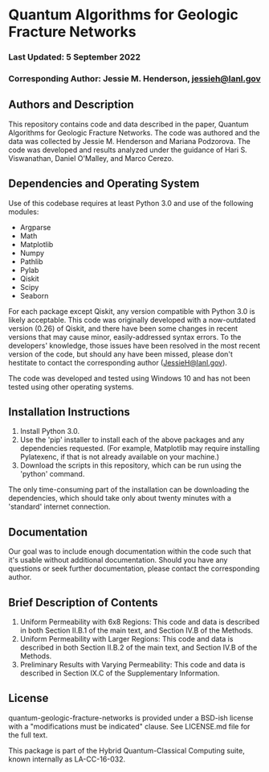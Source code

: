 # Quantum Algorithms for Geologic Fracture Networks
### Last Updated: 5 September 2022
### Corresponding Author: Jessie M. Henderson, jessieh@lanl.gov

## Authors and Description

This repository contains code and data described in the paper, Quantum Algorithms for Geologic Fracture Networks.  The code was authored and the data was collected by Jessie M. Henderson and Mariana Podzorova.  The code was developed and results analyzed under the guidance of Hari S. Viswanathan, Daniel O'Malley, and Marco Cerezo.

## Dependencies and Operating System
Use of this codebase requires at least Python 3.0 and use of the following modules:
- Argparse
- Math
- Matplotlib
- Numpy
- Pathlib
- Pylab
- Qiskit
- Scipy
- Seaborn

For each package except Qiskit, any version compatible with Python 3.0 is likely acceptable.  This code was originally developed with a now-outdated version (0.26) of Qiskit, and there have been some changes in recent versions that may cause minor, easily-addressed syntax errors. To the developers' knowledge, those issues have been resolved in the most recent version of the code, but should any have been missed, please don't hestitate to contact the corresponding author (JessieH@lanl.gov).

The code was developed and tested using Windows 10 and has not been tested using other operating systems.

## Installation Instructions
1. Install Python 3.0.
2. Use the 'pip' installer to install each of the above packages and any dependencies requested. (For example, Matplotlib may require installing Pylatexenc, if that is not already available on your machine.)
3. Download the scripts in this repository, which can be run using the 'python' command.

The only time-consuming part of the installation can be downloading the dependencies, which should take only about twenty minutes with a 'standard' internet connection.

## Documentation
Our goal was to include enough documentation within the code such that it's usable without additional documentation.  Should you have any questions or seek further documentation, please contact the corresponding author.

## Brief Description of Contents
1. Uniform Permeability with 6x8 Regions: This code and data is described in both Section II.B.1 of the main text, and Section IV.B of the Methods.
2. Uniform Permeability with Larger Regions: This code and data is described in both Section II.B.2 of the main text, and Section IV.B of the Methods.
3. Preliminary Results with Varying Permeability: This code and data is described in Section IX.C of the Supplementary Information.

## License

quantum-geologic-fracture-networks is provided under a BSD-ish license with a "modifications must be indicated" clause. See LICENSE.md file for the full text.

This package is part of the Hybrid Quantum-Classical Computing suite, known internally as LA-CC-16-032.
